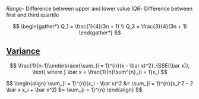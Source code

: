 $Range$- Difference between upper and lower value
$IQR$- Difference between first and third quartile

$$
\begin{gather*}
Q_1 = \frac{1}{4}(3n + 1) \\
Q_3 = \frac{3}{4}(3n + 1)
\end{gather*}
$$
## <u>Variance</u>

$$
\frac{1}{n-1}\underbrace{\sum_{i = 1}^{n}(x - \bar x)^2}_{SSE(\bar x)}, \text{ where } \bar x = \frac{1}{n}\sum^{n}_{i = 1}x_i
$$

$$
\begin{align}
\sum_{i = 1}^{n}(x_i - \bar x)^2 &= \sum_{i = 1}^{n}(x_i^2 - 2 \bar x x_i + \bar x^2)
$= \sum_{i = 1}^{n}
\end{align}
$$